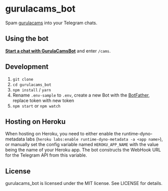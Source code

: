 # gurulacams_bot
Spam [gurulacams](http://gurula.wtf/cams) into your Telegram chats.

## Using the bot
[**Start a chat with GurulaCamsBot**](https://telegram.me/gurulacams_bot) and enter `/cams`.

## Development
1. `git clone`
2. `cd gurulacams_bot`
3. `npm install` / `yarn`
4. Rename `.env-sample` to `.env`, create a new Bot with the [BotFather](https://telegram.me/BotFather), replace token with new token
5. `npm start` or `npm watch`

## Hosting on Heroku
When hosting on Heroku, you need to either enable the runtime-dyno-metadata labs (`heroku labs:enable runtime-dyno-metadata -a <app name>`), or manually set the config variable named `HEROKU_APP_NAME` with the value being the name of your Heroku app. The bot constructs the WebHook URL for the Telegram API from this variable.

## License
gurulacams_bot is licensed under the MIT license. See LICENSE for details.
